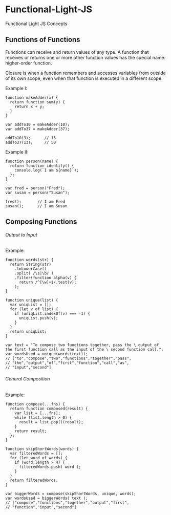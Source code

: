 # Functional-Light-JS
Functional Light JS Concepts

## Functions of Functions
Functions can receive and return values of any type. A function that receives or returns one or more other function values has the special name: higher-order function.

Closure is when a function remembers and accesses variables from outside of its own scope, even when that function is executed in a different scope.

Example I:
```
function makeAdder(x) {
  return function sum(y) {
    return x + y;
  }
}

var addTo10 = makeAdder(10);
var addTo37 = makeAdder(37);

addTo10(3);      // 13
addTo37(13);     // 50
```

Example II: 
```
function person(name) {
  return function identify() {
    console.log(`I am ${name}`);
  };
}

var fred = person("Fred");
var susan = person("Susan");

fred();       // I am Fred
susan();      // I am Susan
```

## Composing Functions
###### Output to Input

Example:
```
function words(str) {
  return String(str)
    .toLowerCase()
    .split( /\s|\b/ )
    .filter(function alpha(v) {
      return /^[\w]+$/.test(v);
    );
}

function unique(list) {
  var uniqList = [];
  for (let v of list) {
    if (uniqList.indexOf(v) === -1) {
      uniqList.push(v);
    }
  }
  return uniqList;
}

var text = "To compose two functions together, pass the \ output of the first function call as the input of the \ second function call.";
var wordsUsed = unique(words(text));
// ["to","compose","two","functions","together","pass",
// "the","output","of","first","function","call","as",
// "input","second"]
```

###### General Composition

Example:
```
function compose(...fns) {
  return function composed(result) {
    var list = [...fns];
    while (list.length > 0) {
      result = list.pop()(result);
    }
    return result;
  };
}

function skipShortWords(words) {
  var filteredWords = [];
  for (let word of words) {
    if (word.length > 4) {
      filteredWords.push( word );
    }
  }
  return filteredWords;
}

var biggerWords = compose(skipShortWords, unique, words);
var wordsUsed = biggerWords( text );
// ["compose","functions","together","output","first",
// "function","input","second"]
```

